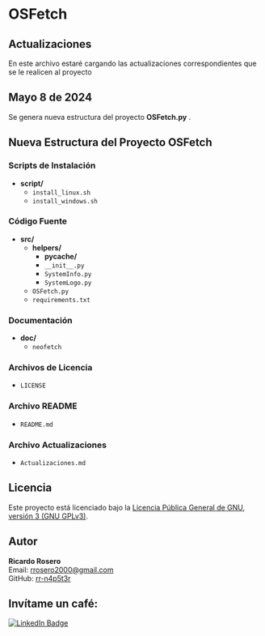 # OSFetch

## Actualizaciones

En este archivo estaré cargando las actualizaciones correspondientes que se le realicen al proyecto

## Mayo 8 de 2024

Se genera nueva estructura del proyecto **OSFetch.py** .

## Nueva Estructura del Proyecto OSFetch

### Scripts de Instalación

- **script/**
  - `install_linux.sh`
  - `install_windows.sh`

### Código Fuente

- **src/**
  - **helpers/** 
    - **__pycache__/** 
    - `__init__.py`
    - `SystemInfo.py`
    - `SystemLogo.py`
  - `OSFetch.py`
  - `requirements.txt`

### Documentación

- **doc/**
  - `neofetch`

### Archivos de Licencia

- `LICENSE`

### Archivo README

- `README.md`

### Archivo Actualizaciones

- `Actualizaciones.md`

## Licencia

Este proyecto está licenciado bajo la [Licencia Pública General de GNU, versión 3 (GNU GPLv3)](LICENSE).

## Autor

**Ricardo Rosero**  
Email: rrosero2000@gmail.com  
GitHub: [rr-n4p5t3r](https://github.com/rr-n4p5t3r)

## Invítame un café:

<div id="badges">
  <a href="https://www.buymeacoffee.com/elblogden4p5t3r" target="_blank">
    <img src="https://img.shields.io/badge/buymeacoffee-yellow?style=for-the-badge&logo=buymeacoffee&logoColor=white" alt="LinkedIn Badge"/>
  </a>
</div>

